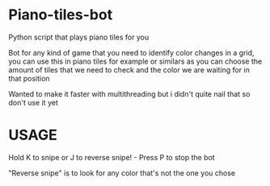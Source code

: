 # Piano-tiles-bot
Python script that plays piano tiles for you

Bot for any kind of game that you need to identify color changes in a grid, you can use this in piano tiles for example or similars as you can choose the amount of tiles that we need to check and the color we are waiting for in that position


Wanted to make it faster with multithreading but i didn't quite nail that so don't use it yet

# USAGE

Hold K to snipe or J to reverse snipe! - Press P to stop the bot

"Reverse snipe" is to look for any color that's not the one you chose
